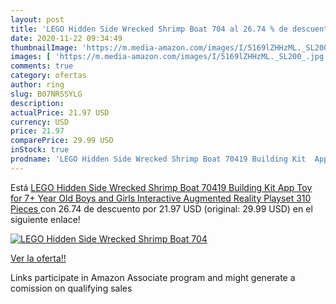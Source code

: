 ```yaml
---
layout: post
title: 'LEGO Hidden Side Wrecked Shrimp Boat 704 al 26.74 % de descuento'
date: 2020-11-22 09:34:49
thumbnailImage: 'https://m.media-amazon.com/images/I/5169lZHHzML._SL200_.jpg'
images: [ 'https://m.media-amazon.com/images/I/5169lZHHzML._SL200_.jpg' ]
comments: true
category: ofertas
author: ring
slug: B07NRSSYLG
description:
actualPrice: 21.97 USD
currency: USD
price: 21.97
comparePrice: 29.99 USD
inStock: true
prodname: 'LEGO Hidden Side Wrecked Shrimp Boat 70419 Building Kit  App Toy for 7+ Year Old Boys and Girls  Interactive Augmented Reality Playset  310 Pieces '
---
```


Está [LEGO Hidden Side Wrecked Shrimp Boat 70419 Building Kit  App Toy for 7+ Year Old Boys and Girls  Interactive Augmented Reality Playset  310 Pieces ](https://www.amazon.com/dp/B07NRSSYLG/?tag=tolees-20) con 26.74 de descuento por 21.97 USD (original: 29.99 USD) en el siguiente enlace!

[![LEGO Hidden Side Wrecked Shrimp Boat 704](https://m.media-amazon.com/images/I/5169lZHHzML._SL200_.jpg)](https://www.amazon.com/dp/B07NRSSYLG/?tag=tolees-20)

[Ver la oferta!!](https://www.amazon.com/dp/B07NRSSYLG/?tag=tolees-20)

Links participate in Amazon Associate program and might generate a comission on qualifying sales


